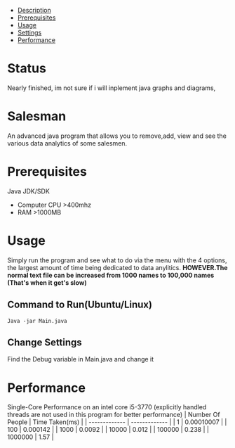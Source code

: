 - [Description](#pycoinflipper)
- [Prerequisites](#prerequisites)
- [Usage](#usage)
- [Settings](#settings)
- [Performance](#performance)


# Status
Nearly finished, im not sure if i will inplement java graphs and diagrams,
# Salesman
An advanced java program that allows you to remove,add, view and see the various data analytics of some salesmen.
# Prerequisites
Java JDK/SDK
- Computer CPU >400mhz
- RAM >1000MB
# Usage
Simply run the program and see what to do via the menu with the 4 options, the largest amount of time being dedicated to data anylitics. **HOWEVER.The normal text file can be increased from 1000 names to 100,000 names (That's when it get's slow)**
## Command to Run(Ubuntu/Linux)
```
Java -jar Main.java
```
## Change Settings
Find the Debug variable in Main.java and change it
# Performance
Single-Core Performance on an intel core i5-3770 (explicitly handled threads are not used in this program for better performance)
| Number Of People  | Time Taken(ms) |
| ------------- | ------------- |
| 1  | 0.00010007  |
| 100  | 0.000142  |
| 1000  | 0.0092   |
| 10000  | 0.012   |
| 100000  | 0.238  |
| 1000000  | 1.57  |